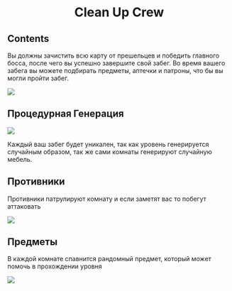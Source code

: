<h1 align="center">Clean Up Crew</h1>

## Contents

Вы должны зачистить всю карту от прешельцев и победить главного босса, после чего вы успешно завершите свой забег.
Во время вашего забега вы можете подбирать предметы, аптечки и патроны, что бы вы могли пройти забег.

![](https://i.imgur.com/srI47kW.gif)

## Процедурная Генерация

![](https://i.imgur.com/uqet927.gif)

Каждый ваш забег будет уникален, так как уровень генерируется случайным образом, так же сами комнаты генерируют случайную мебель.

## Противники

Противники патрулируют комнату и если заметят вас то побегут аттаковать

![](https://i.imgur.com/SzvmRzs.gif)

## Предметы

В каждой комнате спавнится рандомный предмет, который может помочь в прохождении уровня

![](https://i.imgur.com/Z3DCHHa.gif)
